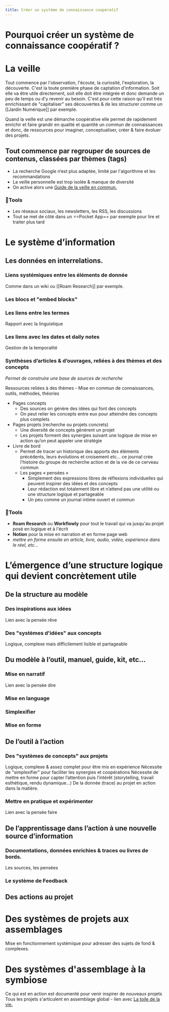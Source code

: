 ```yaml
---
title: Créer un système de connaissance coopératif
---
```


# Pourquoi créer un système de connaissance coopératif ?


# La veille
Tout commence par l'observation, l'écoute, la curiosité, l'exploration, la découverte. C'est la toute première phase de captation d'information. Soit elle va être utile directement, soit elle doit être intégrée et donc demande un peu de temps ou d'y revenir au besoin. C'est pour cette raison qu'il est très enrichissant de "capitaliser" ses découvertes & de les structurer comme un [[Jardin Numérique]] par exemple.

Quand la veille est une démarche coopérative elle permet de rapidement enrichir et faire grandir en qualité et quantité un commun de connaissances et donc, de ressources pour imaginer, conceptualiser, créer & faire évoluer des projets.

## Tout commence par regrouper de sources de contenus, classées par thèmes (tags)

- La recherche Google n’est plus adaptée, limité par l'algorithme et les recommandations
- La veille personnelle est trop isolée & manque de diversité
- On active alors une  [Guide de la veille en commun.](https://www.notion.so/Guide-de-la-veille-en-commun-56ea2849be9c44d3baee6815dc5f9fad)

### 🧰Tools
- Les réseaux sociaux, les newsletters, les RSS, les discussions
- Tout se met de côté dans un ==Pocket App== par exemple pour lire et traiter plus tard

# Le système d’information 
## Les données en interrelations.
### Liens systémiques entre les éléments de donnée
Comme dans un wiki ou [[Roam Research]] par exemple.

### Les blocs et "embed blocks"

### Les liens entre les termes
Rapport avec la linguistique

### Les liens avec les dates et daily notes
Gestion de la temporalité

### Synthèses d’articles & d’ouvrages, reliées à des thèmes et des concepts

*Permet de construire une base de sources de recherche* 

Ressources reliées à des thèmes
    - Mise en commun de connaissances, outils, méthodes, théories
- Pages concepts
    - Des sources on génère des idées qui font des concepts
    - On peut relier les concepts entre eux pour atteindre des concepts plus complets
- Pages projets (recherche ou projets concrets)
    - Une diversité de concepts génèrent un projet
    - Les projets forment des synergies suivant une logique de mise en action qu’on peut appeler une stratégie
- Livre de bord
    - Permet de tracer un historique des apports des éléments précédents, leurs évolutions et croisement etc... ce journal crée l’histoire du groupe de recherche action et de la vie de ce cerveau commun
    - Les pages « pensées »
        - Simplement des expressions libres de réflexions individuelles qui peuvent inspirer des idées et des concepts
        - Leur rédaction est totalement libre et n’attend pas une utilité ou une structure logique et partageable
        - Un peu comme un journal intime ouvert et commun

### 🧰Tools
- **Roam Research** ou **Workflowly** pour tout le travail qui va jusqu'au projet posé en logique et à l'écrit
- **Notion** pour la mise en narration et en forme page web
- *mettre en forme ensuite en article, livre, audio, vidéo, expérience dans le réel, etc...*

# L’émergence d’une structure logique qui devient concrètement utile

## De la structure au modèle 
### Des inspirations aux idées
Lien avec la pensée rêve
### Des "systèmes d'idées" aux concepts
Logique, complexe mais difficilement lisible et partageable

## Du modèle à l’outil, manuel, guide, kit, etc...
### Mise en narratif 
Lien avec la pensée dire
### Mise en language 
### Simplexifier
### Mise en forme 

## De l’outil à l’action
### Des "systèmes de concepts" aux projets
Logique, complexe & assez complet pour être mis en expérience
Nécessite de "simplexifier" pour faciliter les synergies et coopérations
Nécessite de mettre en forme pour capter l’attention puis l’intérêt (storytelling, travail esthétique, rendu dynamique...)
De la donnée (trace) au projet en action dans la matière.

### Mettre en pratique et expérimenter 
Lien avec la pensée faire

## De l’apprentissage dans l’action à une nouvelle source d’information 
### Documentations, données enrichies & traces ou livres de bords. 
Les sources, les pensées

### Le système de Feedback

## Des actions au projet

# Des systèmes de projets aux assemblages
Mise en fonctionnement systémique pour adresser des sujets de fond & complexes.

# Des systèmes d'assemblage à la symbiose
Ce qui est en action est documenté pour venir inspirer de nouveaux projets
Tous les projets s'articulent en assemblage global - lien avec  [La toile de la vie.](https://www.notion.so/La-toile-de-la-vie-2cdca0aeae41460cbcefeaa01f1429ee)
